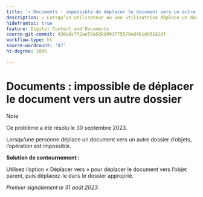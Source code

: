 ```yaml
---
title: '« Documents : impossible de déplacer le document vers un autre dossier »'
description: « Lorsqu’un utilisateur ou une utilisatrice déplace un document dans un dossier d’objets, il ou elle ne peut pas le déplacer vers un autre dossier ».
hidefromtoc: true
feature: Digital Content and Documents
source-git-commit: 430a8c7f2ae57a5d0d991f75579e84b1dd01818f
workflow-type: ht
source-wordcount: '87'
ht-degree: 100%

---
```



# Documents : impossible de déplacer le document vers un autre dossier

>[!NOTE]
>
>Ce problème a été résolu le 30 septembre 2023.

Lorsqu’une personne déplace un document vers un autre dossier d’objets, l’opération est impossible.

**Solution de contournement :**

Utilisez l’option « Déplacer vers » pour déplacer le document vers l’objet parent, puis déplacez-le dans le dossier approprié.

_Premier signalement le 31 août 2023._
